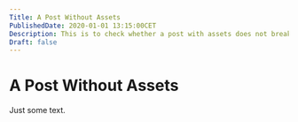 ```yaml
---
Title: A Post Without Assets
PublishedDate: 2020-01-01 13:15:00CET
Description: This is to check whether a post with assets does not break anything.
Draft: false
---
```


# A Post Without Assets

Just some text.

